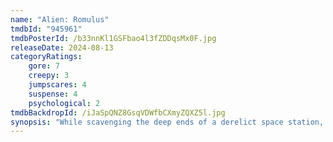 ```yaml
---
name: "Alien: Romulus"
tmdbId: "945961"
tmdbPosterId: /b33nnKl1GSFbao4l3fZDDqsMx0F.jpg
releaseDate: 2024-08-13
categoryRatings:
    gore: 7
    creepy: 3
    jumpscares: 4
    suspense: 4
    psychological: 2
tmdbBackdropId: /iJaSpQNZ8GsqVDWfbCXmyZQXZ5l.jpg
synopsis: "While scavenging the deep ends of a derelict space station, a group of young space colonizers come face to face with the most terrifying life form in the universe."
---
```

